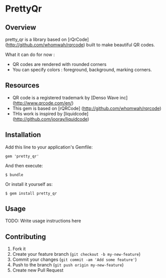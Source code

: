 # PrettyQr

## Overview

pretty_qr is a library based on [rQrCode] (http://github.com/whomwah/rqrcode) built to make beautiful QR codes. 

What it can do for now : 
* QR codes are rendered with rounded corners
* You can specify colors : foreground, background, marking corners. 

## Resources
* QR code is a registered trademark by [Denso Wave inc] (http://www.qrcode.com/en/)
* This gem is based on [rQRCode] (http://github.com/whomwah/rqrcode)
* THis work is inspired by [liquidcode] (http://github.com/jooray/liquidcode)

## Installation

Add this line to your application's Gemfile:

    gem 'pretty_qr'

And then execute:

    $ bundle

Or install it yourself as:

    $ gem install pretty_qr

## Usage

TODO: Write usage instructions here

## Contributing

1. Fork it
2. Create your feature branch (`git checkout -b my-new-feature`)
3. Commit your changes (`git commit -am 'Add some feature'`)
4. Push to the branch (`git push origin my-new-feature`)
5. Create new Pull Request
